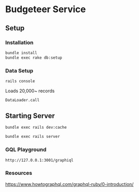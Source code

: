 # Budgeteer Service

## Setup

### Installation
```sh
bundle install
bundle exec rake db:setup
```

### Data Setup
```sh
rails console
```

Loads 20,000~ records
```sh
DataLoader.call
```

## Starting Server
```sh
bundle exec rails dev:cache
```

```sh
bundle exec rails server
```

### GQL Playground
```sh
http://127.0.0.1:3001/graphiql
```



### Resources
https://www.howtographql.com/graphql-ruby/0-introduction/